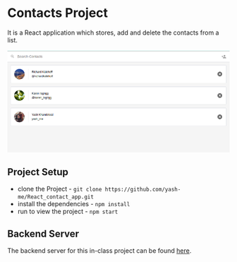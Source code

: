 # Contacts Project

It is a React application which stores, add and delete the contacts from a list.

![](https://raw.githubusercontent.com/yash-me/React_contact_app/master/contact_app.png)

## Project Setup

* clone the Project - `git clone https://github.com/yash-me/React_contact_app.git`
* install the dependencies - `npm install`
* run to view the project - `npm start`

## Backend Server
The backend server for this in-class project can be found [here](https://github.com/udacity/reactnd-contacts-server).

